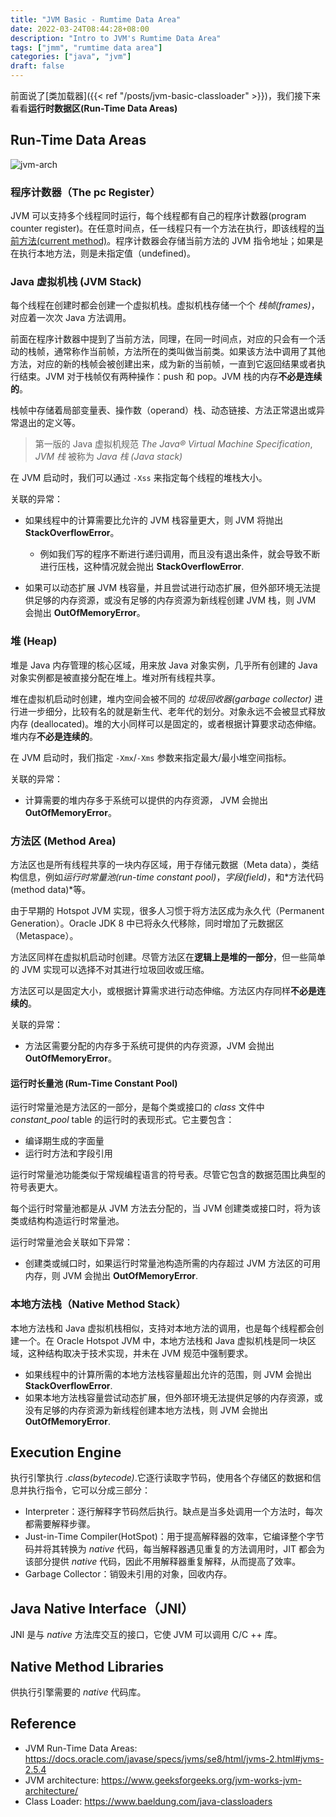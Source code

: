 ```yaml
---
title: "JVM Basic - Rumtime Data Area"
date: 2022-03-24T08:44:28+08:00
description: "Intro to JVM's Rumtime Data Area"
tags: ["jmm", "rumtime data area"]
categories: ["java", "jvm"]
draft: false
---
```


前面说了[类加载器]({{< ref "/posts/jvm-basic-classloader" >}})，我们接下来看看**运行时数据区(Run-Time Data Areas)**

## Run-Time Data Areas

![jvm-arch](/img/jvm-arch.png)

### 程序计数器（The pc Register）

JVM 可以支持多个线程同时运行，每个线程都有自己的程序计数器(program counter register)。在任意时间点，任一线程只有一个方法在执行，即该线程的[当前方法(current method)][currm]。程序计数器会存储当前方法的 JVM 指令地址；如果是在执行本地方法，则是未指定值（undefined)。

### Java 虚拟机栈 (JVM Stack)

每个线程在创建时都会创建一个虚拟机栈。虚拟机栈存储一个个 *栈帧(frames)*，对应着一次次 Java 方法调用。

前面在程序计数器中提到了当前方法，同理，在同一时间点，对应的只会有一个活动的栈帧，通常称作当前帧，方法所在的类叫做当前类。如果该方法中调用了其他方法，对应的新的栈帧会被创建出来，成为新的当前帧，一直到它返回结果或者执行结束。JVM 对于栈帧仅有两种操作：push 和 pop。JVM 栈的内存**不必是连续的**。

栈帧中存储着局部变量表、操作数（operand）栈、动态链接、方法正常退出或异常退出的定义等。

> 第一版的 Java 虚拟机规范 *The Java® Virtual Machine Specification*, *JVM 栈* 被称为 *Java 栈 (Java stack)*

在 JVM 启动时，我们可以通过 `-Xss` 来指定每个线程的堆栈大小。

关联的异常：

+ 如果线程中的计算需要比允许的 JVM 栈容量更大，则 JVM 将抛出 **StackOverflowError**。
  + 例如我们写的程序不断进行递归调用，而且没有退出条件，就会导致不断进行压栈，这种情况就会抛出 **StackOverflowError**.

+ 如果可以动态扩展 JVM 栈容量，并且尝试进行动态扩展，但外部环境无法提供足够的内存资源，或没有足够的内存资源为新线程创建 JVM 栈，则 JVM 会抛出 **OutOfMemoryError**。

### 堆 (Heap)

堆是 Java 内存管理的核心区域，用来放 Java 对象实例，几乎所有创建的 Java 对象实例都是被直接分配在堆上。堆对所有线程共享。

堆在虚拟机启动时创建，堆内空间会被不同的 *垃圾回收器(garbage collector)* 进行进一步细分，比较有名的就是新生代、老年代的划分。对象永远不会被显式释放内存 (deallocated)。堆的大小同样可以是固定的，或者根据计算要求动态伸缩。堆内存**不必是连续的**。

在 JVM 启动时，我们指定 `-Xmx`/`-Xms` 参数来指定最大/最小堆空间指标。

关联的异常：

+ 计算需要的堆内存多于系统可以提供的内存资源， JVM 会抛出 **OutOfMemoryError**。

### 方法区 (Method Area)

方法区也是所有线程共享的一块内存区域，用于存储元数据（Meta data），类结构信息，例如*运行时常量池(run-time constant pool)*，*字段(field)*，和*方法代码(method data)*等。

由于早期的 Hotspot JVM 实现，很多人习惯于将方法区成为永久代（Permanent Generation）。Oracle JDK 8 中已将永久代移除，同时增加了元数据区（Metaspace）。

方法区同样在虚拟机启动时创建。尽管方法区在**逻辑上是堆的一部分**，但一些简单的 JVM 实现可以选择不对其进行垃圾回收或压缩。

方法区可以是固定大小，或根据计算需求进行动态伸缩。方法区内存同样**不必是连续的**。

关联的异常：

+ 方法区需要分配的内存多于系统可提供的内存资源，JVM 会抛出 **OutOfMemoryError**。

#### 运行时长量池 (Rum-Time Constant Pool)

运行时常量池是方法区的一部分，是每个类或接口的 *class* 文件中 *constant_pool* table 的运行时的表现形式。它主要包含：

+ 编译期生成的字面量
+ 运行时方法和字段引用

运行时常量池功能类似于常规编程语言的符号表。尽管它包含的数据范围比典型的符号表更大。

每个运行时常量池都是从 JVM 方法去分配的，当 JVM 创建类或接口时，将为该类或结构构造运行时常量池。

运行时常量池会关联如下异常：

+ 创建类或缄口时，如果运行时常量池构造所需的内存超过 JVM 方法区的可用内存，则 JVM 会抛出 **OutOfMemoryError**.

### 本地方法栈（Native Method Stack）

本地方法栈和 Java 虚拟机栈相似，支持对本地方法的调用，也是每个线程都会创建一个。在 Oracle Hotspot JVM 中，本地方法栈和 Java 虚拟机栈是同一块区域，这种结构取决于技术实现，并未在 JVM 规范中强制要求。

+ 如果线程中的计算所需的本地方法栈容量超出允许的范围，则 JVM 会抛出 **StackOverflowError**.
+ 如果本地方法栈容量尝试动态扩展，但外部环境无法提供足够的内存资源，或没有足够的内存资源为新线程创建本地方法栈，则 JVM 会抛出 **OutOfMemoryError**.

## Execution Engine

执行引擎执行 *.class(bytecode)*.它逐行读取字节码，使用各个存储区的数据和信息并执行指令，它可以分成三部分：

+ Interpreter：逐行解释字节码然后执行。缺点是当多处调用一个方法时，每次都需要解释步骤。
+ Just-in-Time Compiler(HotSpot)：用于提高解释器的效率，它编译整个字节码并将其转换为 *native* 代码，每当解释器遇见重复的方法调用时，JIT 都会为该部分提供 *native* 代码，因此不用解释器重复解释，从而提高了效率。
+ Garbage Collector：销毁未引用的对象，回收内存。

## Java Native Interface（JNI）

JNI 是与 *native* 方法库交互的接口，它使 JVM 可以调用 C/C ++ 库。

## Native Method Libraries

供执行引擎需要的 *native* 代码库。

## Reference

+ JVM Run-Time Data Areas: <https://docs.oracle.com/javase/specs/jvms/se8/html/jvms-2.html#jvms-2.5.4>
+ JVM architecture: <https://www.geeksforgeeks.org/jvm-works-jvm-architecture/>
+ Class Loader: <https://www.baeldung.com/java-classloaders>

[currm]:https://docs.oracle.com/javase/specs/jvms/se8/html/jvms-2.html#jvms-2.6
